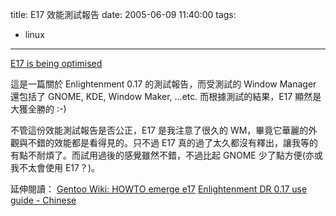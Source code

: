 title: E17 效能測試報告
date: 2005-06-09 11:40:00
tags: 
- linux
---

[E17 is being optimised](http://www.rasterman.com/)

這是一篇關於 Enlightenment 0.17 的測試報告，而受測試的 Window Manager 還包括了 GNOME, KDE, Window Maker, ...etc. 而根據測試的結果，E17 顯然是大獲全勝的 :-)

不管這份效能測試報告是否公正，E17 是我注意了很久的 WM，畢竟它華麗的外觀與不錯的效能都是看得見的。只不過 E17 真的過了太久都沒有釋出，讓我等的有點不耐煩了。而試用過後的感覺雖然不錯，不過比起 GNOME 少了點方便(亦或我不太會使用 E17？)。

延伸閱讀：
[Gentoo Wiki: HOWTO emerge e17](http://gentoo-wiki.com/HOWTO_emerge_e17)
[Enlightenment DR 0.17 use guide - Chinese](http://get-e.org/User_Guide/Chinese.html)